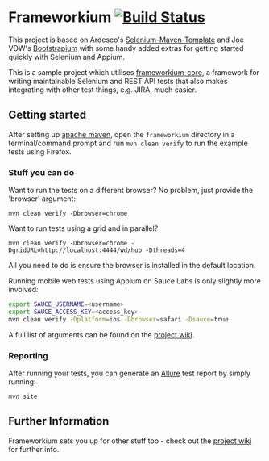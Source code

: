 Frameworkium [![Build Status][status-svg]][status]
==================================================

This project is based on Ardesco's [Selenium-Maven-Template][ardesco] and 
Joe VDW's [Bootstrapium][bootstrapium] with some handy added extras for getting 
started quickly with Selenium and Appium.

This is a sample project which utilises [frameworkium-core][frameworkium-core], 
a framework for writing maintainable Selenium and REST API tests that also makes 
integrating with other test things, e.g. JIRA, much easier.

## Getting started

After setting up [apache maven][mvn], open the `frameworkium` directory in a 
terminal/command prompt and run `mvn clean verify` to run the example tests using Firefox.

### Stuff you can do

Want to run the tests on a different browser?
No problem, just provide the 'browser' argument:

```
mvn clean verify -Dbrowser=chrome 
```

Want to run tests using a grid and in parallel?
```
mvn clean verify -Dbrowser=chrome -DgridURL=http://localhost:4444/wd/hub -Dthreads=4
```

All you need to do is ensure the browser is installed in the default location.

Running mobile web tests using Appium on Sauce Labs is only slightly more involved:

```bash
export SAUCE_USERNAME=<username>
export SAUCE_ACCESS_KEY=<access_key>
mvn clean verify -Dplatform=ios -Dbrowser=safari -Dsauce=true 
```

A full list of arguments can be found on the [project wiki][wiki].

### Reporting

After running your tests, you can generate an [Allure][allure] test report by simply running:

```
mvn site 
```

## Further Information

Frameworkium sets you up for other stuff too - check out the [project wiki][wiki] for further info.

[status-svg]: https://travis-ci.org/Frameworkium/frameworkium.svg?branch=master
[status]: https://travis-ci.org/Frameworkium/frameworkium
[ardesco]: https://github.com/Ardesco/Selenium-Maven-Template
[bootstrapium]: https://github.com/jvanderwee/bootstrapium
[mvn]: https://maven.apache.org/download.cgi
[frameworkium-core]: https://github.com/Frameworkium/frameworkium-core
[allure]: http://allure.qatools.ru
[wiki]: https://github.com/Frameworkium/frameworkium/wiki
